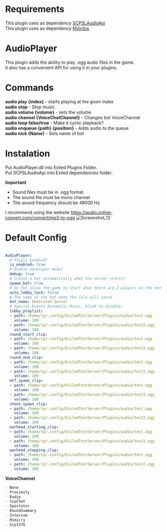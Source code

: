 
# Requirements
This plugin uses as dependency [SCPSLAudioApi](https://github.com/CedModV2/SCPSLAudioApi)<br>
This plugin uses as dependency [NVorbis](https://github.com/NVorbis/NVorbis)

# AudioPlayer
This plugin adds the ability to play .ogg audio files in the game.<br>
It also has a convenient API for using it in your plugins.

# Commands
**audio play {index}** - starts playing at the given index<br>
**audio stop** - Stop music<br>
**audio volume {volume}** - sets the volume<br>
**audio channel {VoiceChatChannel}** - Changes bot VoiceChannel<br>
**audio loop false/true** - Make it cyclic playback?<br>
**audio enqueue {path} {position}** - Adds audio to the queue<br>
**audio nick {Name}** - Sets name of bot<br>

# Instalation
Put AudioPlayer.dll into Exiled Plugins Folder.<br>
Put SCPSLAudioApi into Exiled dependencies folder.

**Important**
* Sound files must be in .ogg format.
* The sound file must be mono channel
* The sound frequency should be 48000 Hz

 I recommend using the website https://audio.online-convert.com/convert/mp3-to-ogg
![Screenshot_12](https://user-images.githubusercontent.com/72207886/228310162-4188d665-0a3b-40e1-8e9a-e32cfde1ea22.png)
# Default Config
```yml

AudioPlayer:
  # Plugin Enabled?
  is_enabled: true
  # Enable developer mode?
  debug: true
  # Create a bot automatically when the server starts?
  spawn_bot: true
  # Do not allow the game to start when there are 2 players on the server
  auto_lobby_lock: false
  # The name of the bot when the file will sound
  bot_name: Dedicated Server
  # Special Events Automatic Music, blank to disable.
  lobby_playlist:
  - path: /home/rp/.config/ExiledTestServer/Plugins/audio/test.ogg
    volume: 100
  - path: /home/rp/.config/ExiledTestServer/Plugins/audio/test2.ogg
    volume: 100
  round_start_clip:
  - path: /home/rp/.config/ExiledTestServer/Plugins/audio/test.ogg
    volume: 100
  - path: /home/rp/.config/ExiledTestServer/Plugins/audio/test2.ogg
    volume: 100
  round_end_clip:
  - path: /home/rp/.config/ExiledTestServer/Plugins/audio/test.ogg
    volume: 100
  - path: /home/rp/.config/ExiledTestServer/Plugins/audio/test2.ogg
    volume: 100
  mtf_spawn_clip:
  - path: /home/rp/.config/ExiledTestServer/Plugins/audio/test.ogg
    volume: 100
  - path: /home/rp/.config/ExiledTestServer/Plugins/audio/test2.ogg
    volume: 100
  chaos_spawn_clip:
  - path: /home/rp/.config/ExiledTestServer/Plugins/audio/test.ogg
    volume: 100
  - path: /home/rp/.config/ExiledTestServer/Plugins/audio/test2.ogg
    volume: 100
  warhead_starting_clip:
  - path: /home/rp/.config/ExiledTestServer/Plugins/audio/test.ogg
    volume: 100
  - path: /home/rp/.config/ExiledTestServer/Plugins/audio/test2.ogg
    volume: 100
  warhead_stopping_clip:
  - path: /home/rp/.config/ExiledTestServer/Plugins/audio/test.ogg
    volume: 100
  - path: /home/rp/.config/ExiledTestServer/Plugins/audio/test2.ogg
    volume: 100
```
**VoiceChannel**

```md
- None
- Proximity
- Radio
- ScpChat
- Spectator
- RoundSummary
- Intercom
- Mimicry
- Scp1576
```

